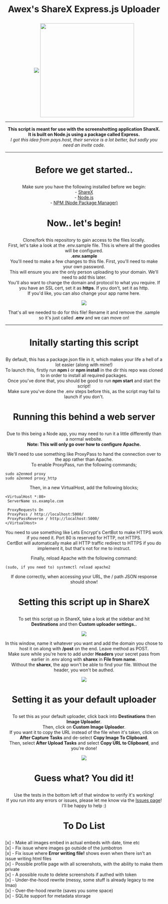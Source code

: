 # <p align="center">Awex's ShareX Express.js Uploader</p>
<p align="center">
    <a href="https://getsharex.com"><img align="center" src="https://getsharex.com/img/ShareX_Icon_Full.ico"></a> <a href="https://nodejs.org"><img align="center" width="300" src="https://upload.wikimedia.org/wikipedia/commons/thumb/d/d9/Node.js_logo.svg/1280px-Node.js_logo.svg.png"></a></p>
    <hr>
    <p align="center"><b>This script is meant for use with the screenshotting application ShareX.<br>
    It is built on Node.js using a package called Express.</b><br>
    <i>I got this idea from pays.host, their service is a lot better, but sadly you need an invite code.</i></p>
    <hr>
    
# <p align="center">Before we get started..</p>
<p align="center">Make sure you have the following installed before we begin:<br>
- <a href="https://getsharex.com">ShareX</a><br>
- <a href="https://nodejs.org">Node.js</a><br>
- <a href="https://npmjs.org">NPM (Node Package Manager)</a></p>

# <p align="center"> Now.. let's begin!</p>
<p align="center">Clone/fork this repository to gain access to the files locally.<br>
First, let's take a look at the .env.sample file. This is where all the goodies will be configured.<br>
<strong>.env.sample</strong><br>
You'll need to make a few changes to this file. First, you'll need to make your own password.<br> This will ensure you are the only person uploading to your domain. We'll need to add this later.<br>
You'll also want to change the domain and protocol to what you require. If you have an SSL cert, set it as <strong>https</strong>. If you don't, set it as http.<br>
If you'd like, you can also change your app name here.<br>
<p align="center">
<img src="https://ss.awexxx.xyz/upload?view=nVpD7wu1tQ.png">
</p></p>
<p align="center">That's all we needed to do for this file! Rename it and remove the .sample so it's just called <strong>.env</strong> and we can move on!<br></p>

<hr>

# <p align="center">Initally starting this script</p>
<p align="center">By default, this has a package.json file in it, which makes your life a hell of a lot easier (along with mine!)<br>
To launch this, firstly run <strong>npm i</strong> or <strong>npm install</strong> in the dir this repo was cloned to in order to install all required packages.<br>
Once you've done that, you should be good to run <strong>npm start</strong> and start the script!<br>
Make sure you've done the .env steps before this, as the script may fail to launch if you don't.</p>

# <p align="center">Running this behind a web server</p>
<p align="center">Due to this being a Node app, you may need to run it a little differently than a normal website.<br>
<strong>Note: This will only go over how to configure Apache.</strong>

<p align="center">We'll need to use something like ProxyPass to hand the connection over to the app rather than Apache.<br>
To enable ProxyPass, run the following commands;</p>

```
sudo a2enmod proxy
sudo a2enmod proxy_http
```

<p align="center">Then, in a new VirtualHost, add the following blocks;

```
<VirtualHost *:80>
 ServerName ss.example.com

 ProxyRequests On
 ProxyPass / http://localhost:5000/
 ProxyPassReverse / http://localhost:5000/
</VirtualHost>
```

<p align="center">You need to use something like Lets Encrypt's CertBot to make HTTPS work if you need it. Port 80 is reserved for HTTP, not HTTPS.<br>
CertBot will automatically make all HTTP traffic redirect to HTTPS if you do implement it, but that's not for me to instruct.</p>

<p align="center">Finally, reload Apache with the following command:</p>

```
(sudo, if you need to) systemctl reload apache2
```

<p align="center">If done correctly, when accessing your URL, the / path JSON response should show!</p>

# <p align="center"> Setting this script up in ShareX</p>
<p align="center">To set this script up in ShareX, take a look at the sidebar and hit <strong>Destinations</strong> and then <strong>Custom uploader settings..</strong></p>

<p align="center">
<img src="https://ss.awexxx.xyz/upload?view=82lXs7nc9k.gif"
</p>

<p align="center">In this window, name it whatever you want and add the domain you chose to host it on along with <strong>/post</strong> on the end. Leave method as POST.<br>
Make sure while you're here to add under <strong>Headers</strong> your secret pass from earlier in .env along with <strong>sharex</strong> in <strong>File from name</strong>.<br> Without the <strong>sharex</strong>, the app won't be able to find your file. Without the header, you won't be authed.</p>
<p align="center">
<img src="https://ss.awexxx.xyz/upload?view=6YAaxO2DvL.png">
</p>

# <p align="center">Setting it as your default uploader</p>
<p align="center">To set this as your default uploader, click back into <strong>Destinations</strong> then <strong>Image Uploader</strong>.<br>
Then, click on <strong>Custom Image Uploader</strong>.<br>
If you want it to copy the URL instead of the file when it's taken, click on <strong>After Capture Tasks</strong> and de-select <strong>Copy Image To Clipboard</strong>.<br>
Then, select <strong>After Upload Tasks</strong> and select <strong>Copy URL to Clipboard</strong>, and you're done!</p>

<p align="center">
<img src="https://ss.awexxx.xyz/upload?view=lWYbXfx00B.gif">
</p>


# <p align="center">Guess what? You did it!</p>
<p align="center">Use the tests in the bottom left of that window to verify it's working!<br>
If you run into any errors or issues, please let me know via the <a href="https://github.com/awexxx/sharex-express/issues">Issues page</a>! I'll be happy to help :)</p>

# <p align="center">To Do List</p>
[x] - Make all images embed in actual embeds with date, time etc<br>
[x] - Fix issue where images go outside of the jumbotron<br>
[x] - Fix issue where <strong>Error writing file!</strong> shows even when there isn't an issue writing html files<br>
[x] - Possible profile page with all screenshots, with the ability to make them private<br>
[x] - A possible route to delete screenshots if authed with token<br>
[x] - Under-the-hood rewrite (messy, some stuff is already legacy to me lmao)<br>
[x] - Over-the-hood rewrite (saves you some space)<br>
[x] - SQLite support for metadata storage
